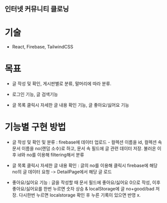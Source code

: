 
## 인터넷 커뮤니티 클로닝

# 기술
- React, Firebase, TailwindCSS

# 목표
- 글 작성 및 확인, 게시판별로 분류, 말머리에 따라 분류.

- 로그인 기능, 글 검색기능

- 글 목록 클릭시 자세한 글 내용 확인 기능, 글 좋아요/싫어요 기능


# 기능별 구현 방법
- 글 작성 및 확인 및 분류 : firebase에 데이터 업로드 - 컬렉션 이름을 id, 컬렉션 속 문서 이름을 no(랜덤 소수)로 하고, 문서 속 필드에 글 관련 데이터 저장. 불러온 이후 id와 no를 이용해 filtering해서 분류

- 글 목록 클릭시 자세한 글 내용 확인 : 글의 no를 이용해 클릭시 firebase에 해당 no의 글 데이터 요청 -> DetailPage에서 해당 글 로드

- 좋아요/싫어요 기능 : 글을 작성할 때 문서 필드에 좋아요/싫어요 0으로 작성, 이후 좋아요/싫어요를 한번 누르면 숫자 상승 & localStorage에 글 no+good/bad 저장. 다시한번 누르면 localstorage 확인 후 누른 기록이 있으면 반영 x.
